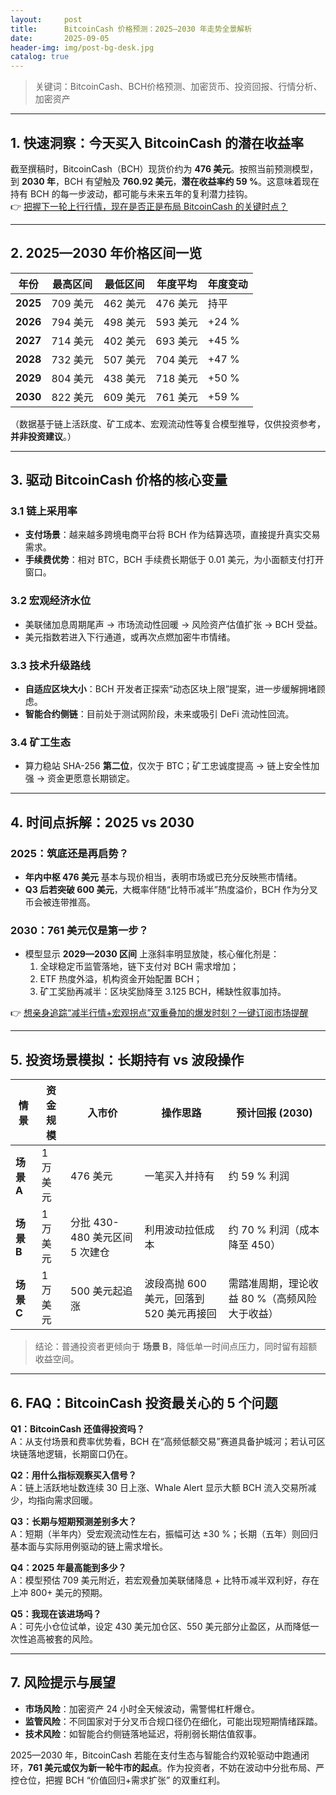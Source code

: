 ```yaml
---
layout:     post
title:      BitcoinCash 价格预测：2025—2030 年走势全景解析
date:       2025-09-05
header-img: img/post-bg-desk.jpg
catalog: true
---
```


> 关键词：BitcoinCash、BCH价格预测、加密货币、投资回报、行情分析、加密资产

---

## 1. 快速洞察：今天买入 BitcoinCash 的潜在收益率

截至撰稿时，BitcoinCash（BCH）现货价约为 **476 美元**。按照当前预测模型，到 **2030 年**，BCH 有望触及 **760.92 美元**，**潜在收益率约 59 %**。这意味着现在持有 BCH 的每一步波动，都可能与未来五年的复利潜力挂钩。  
👉 [把握下一轮上行行情，现在是否正是布局 BitcoinCash 的关键时点？](https://okxdog.com/)

---

## 2. 2025—2030 年价格区间一览

| 年份 | 最高区间 | 最低区间 | 年度平均 | 年度变动 |
|---|---|---|---|---|
| **2025** | 709 美元 | 462 美元 | 476 美元 | 持平 |
| **2026** | 794 美元 | 498 美元 | 593 美元 | +24 % |
| **2027** | 714 美元 | 402 美元 | 693 美元 | +45 % |
| **2028** | 732 美元 | 507 美元 | 704 美元 | +47 % |
| **2029** | 804 美元 | 438 美元 | 718 美元 | +50 % |
| **2030** | 822 美元 | 609 美元 | 761 美元 | +59 % |

（数据基于链上活跃度、矿工成本、宏观流动性等复合模型推导，仅供投资参考，**并非投资建议**。）

---

## 3. 驱动 BitcoinCash 价格的核心变量

### 3.1 链上采用率  
- **支付场景**：越来越多跨境电商平台将 BCH 作为结算选项，直接提升真实交易需求。  
- **手续费优势**：相对 BTC，BCH 手续费长期低于 0.01 美元，为小面额支付打开窗口。

### 3.2 宏观经济水位  
- 美联储加息周期尾声 → 市场流动性回暖 → 风险资产估值扩张 → BCH 受益。  
- 美元指数若进入下行通道，或再次点燃加密牛市情绪。

### 3.3 技术升级路线  
- **自适应区块大小**：BCH 开发者正探索“动态区块上限”提案，进一步缓解拥堵顾虑。  
- **智能合约侧链**：目前处于测试网阶段，未来或吸引 DeFi 流动性回流。

### 3.4 矿工生态  
- 算力稳站 SHA-256 **第二位**，仅次于 BTC；矿工忠诚度提高 → 链上安全性加强 → 资金更愿意长期锁定。

---

## 4. 时间点拆解：2025 vs 2030

### 2025：筑底还是再启势？
- **年内中枢 476 美元** 基本与现价相当，表明市场或已充分反映熊市情绪。  
- **Q3 后若突破 600 美元**，大概率伴随“比特币减半”热度溢价，BCH 作为分叉币会被连带推高。

### 2030：761 美元仅是第一步？
- 模型显示 **2029—2030 区间** 上涨斜率明显放陡，核心催化剂是：  
  1. 全球稳定币监管落地，链下支付对 BCH 需求增加；  
  2. ETF 热度外溢，机构资金开始配置 BCH；  
  3. 矿工奖励再减半：区块奖励降至 3.125 BCH，稀缺性叙事加持。

👉 [想亲身追踪“减半行情+宏观拐点”双重叠加的爆发时刻？一键订阅市场提醒](https://okxdog.com/)

---

## 5. 投资场景模拟：长期持有 vs 波段操作

| 情景 | 资金规模 | 入市价 | 操作思路 | 预计回报 (2030) |
|---|---|---|---|---|
| **场景 A** | 1 万美元 | 476 美元 | 一笔买入并持有 | 约 59 % 利润 |
| **场景 B** | 1 万美元 | 分批 430-480 美元区间 5 次建仓 | 利用波动拉低成本 | 约 70 % 利润（成本降至 450） |
| **场景 C** | 1 万美元 | 500 美元起追涨 | 波段高抛 600 美元，回落到 520 美元再接回 | 需踏准周期，理论收益 80 %（高频风险大于收益） |

> 结论：普通投资者更倾向于 **场景 B**，降低单一时间点压力，同时留有超额收益空间。

---

## 6. FAQ：BitcoinCash 投资最关心的 5 个问题

**Q1：BitcoinCash 还值得投资吗？**  
A：从支付场景和费率优势看，BCH 在“高频低额交易”赛道具备护城河；若认可区块链落地逻辑，长期窗口仍在。

**Q2：用什么指标观察买入信号？**  
A：链上活跃地址数连续 30 日上涨、Whale Alert 显示大额 BCH 流入交易所减少，均指向需求回暖。

**Q3：长期与短期预测差别多大？**  
A：短期（半年内）受宏观流动性左右，振幅可达 ±30 %；长期（五年）则回归基本面与实际用例驱动的链上需求增长。

**Q4：2025 年最高能到多少？**  
A：模型预估 709 美元附近，若宏观叠加美联储降息 + 比特币减半双利好，存在上冲 800+ 美元的预期。

**Q5：我现在该进场吗？**  
A：可先小仓位试单，设定 430 美元加仓区、550 美元部分止盈区，从而降低一次性追高被套的风险。

---

## 7. 风险提示与展望

- **市场风险**：加密资产 24 小时全天候波动，需警惕杠杆爆仓。  
- **监管风险**：不同国家对于分叉币合规口径仍在细化，可能出现短期情绪踩踏。  
- **技术风险**：如智能合约侧链落地延迟，将削弱长期估值叙事。

2025—2030 年，BitcoinCash 若能在支付生态与智能合约双轮驱动中跑通闭环，**761 美元或仅为新一轮牛市的起点**。作为投资者，不妨在波动中分批布局、严控仓位，把握 BCH “价值回归+需求扩张” 的双重红利。